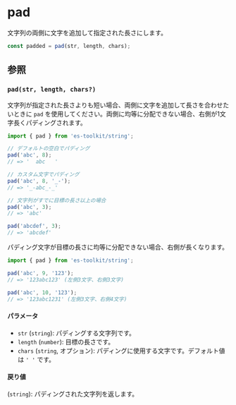 # pad

文字列の両側に文字を追加して指定された長さにします。

```typescript
const padded = pad(str, length, chars);
```

## 参照

### `pad(str, length, chars?)`

文字列が指定された長さよりも短い場合、両側に文字を追加して長さを合わせたいときに `pad` を使用してください。両側に均等に分配できない場合、右側が1文字長くパディングされます。

```typescript
import { pad } from 'es-toolkit/string';

// デフォルトの空白でパディング
pad('abc', 8);
// => '  abc   '

// カスタム文字でパディング
pad('abc', 8, '_-');
// => '_-abc_-_'

// 文字列がすでに目標の長さ以上の場合
pad('abc', 3);
// => 'abc'

pad('abcdef', 3);
// => 'abcdef'
```

パディング文字が目標の長さに均等に分配できない場合、右側が長くなります。

```typescript
import { pad } from 'es-toolkit/string';

pad('abc', 9, '123');
// => '123abc123' (左側3文字、右側3文字)

pad('abc', 10, '123');
// => '123abc1231' (左側3文字、右側4文字)
```

#### パラメータ

- `str` (`string`): パディングする文字列です。
- `length` (`number`): 目標の長さです。
- `chars` (`string`, オプション): パディングに使用する文字です。デフォルト値は `' '` です。

#### 戻り値

(`string`): パディングされた文字列を返します。
